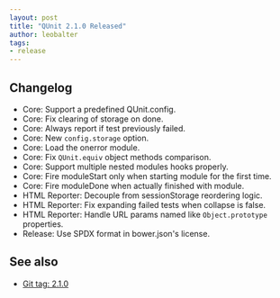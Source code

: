 ```yaml
---
layout: post
title: "QUnit 2.1.0 Released"
author: leobalter
tags:
- release
---
```


## Changelog

* Core: Support a predefined QUnit.config.
* Core: Fix clearing of storage on done.
* Core: Always report if test previously failed.
* Core: New `config.storage` option.
* Core: Load the onerror module.
* Core: Fix `QUnit.equiv` object methods comparison.
* Core: Support multiple nested modules hooks properly.
* Core: Fire moduleStart only when starting module for the first time.
* Core: Fire moduleDone when actually finished with module.
* HTML Reporter: Decouple from sessionStorage reordering logic.
* HTML Reporter: Fix expanding failed tests when collapse is false.
* HTML Reporter: Handle URL params named like `Object.prototype` properties.
* Release: Use SPDX format in bower.json's license.

## See also

* [Git tag: 2.1.0](https://github.com/qunitjs/qunit/releases/tag/2.1.0)
